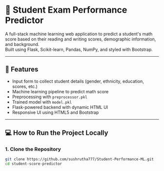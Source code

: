 # 🧠 Student Exam Performance Predictor

A full-stack machine learning web application to predict a student's math score based on their reading and writing scores, demographic information, and background.  
Built using Flask, Scikit-learn, Pandas, NumPy, and styled with Bootstrap.

---

## 🚀 Features

- Input form to collect student details (gender, ethnicity, education, scores, etc.)
- Machine learning pipeline to predict math score
- Preprocessing with `preprocessor.pkl`
- Trained model with `model.pkl`
- Flask-powered backend with dynamic HTML UI
- Responsive UI using HTML5 and Bootstrap

---

## 💻 How to Run the Project Locally

### 1. Clone the Repository

```bash
git clone https://github.com/sushrutha777/Student-Performance-ML.git
cd student-score-predictor
